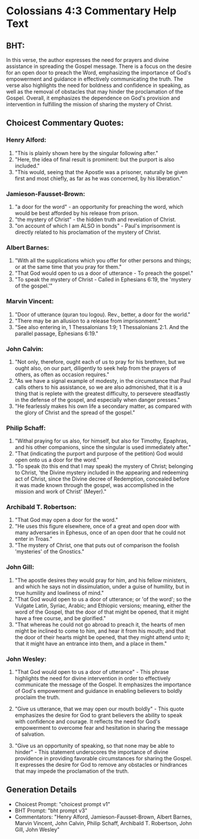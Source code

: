 # Colossians 4:3 Commentary Help Text

## BHT:
In this verse, the author expresses the need for prayers and divine assistance in spreading the Gospel message. There is a focus on the desire for an open door to preach the Word, emphasizing the importance of God's empowerment and guidance in effectively communicating the truth. The verse also highlights the need for boldness and confidence in speaking, as well as the removal of obstacles that may hinder the proclamation of the Gospel. Overall, it emphasizes the dependence on God's provision and intervention in fulfilling the mission of sharing the mystery of Christ.

## Choicest Commentary Quotes:
### Henry Alford:
1. "This is plainly shown here by the singular following after." 
2. "Here, the idea of final result is prominent: but the purport is also included." 
3. "This would, seeing that the Apostle was a prisoner, naturally be given first and most chiefly, as far as he was concerned, by his liberation."

### Jamieson-Fausset-Brown:
1. "a door for the word" - an opportunity for preaching the word, which would be best afforded by his release from prison.
2. "the mystery of Christ" - the hidden truth and revelation of Christ.
3. "on account of which I am ALSO in bonds" - Paul's imprisonment is directly related to his proclamation of the mystery of Christ.

### Albert Barnes:
1. "With all the supplications which you offer for other persons and things; or at the same time that you pray for them."
2. "That God would open to us a door of utterance - To preach the gospel."
3. "To speak the mystery of Christ - Called in Ephesians 6:19, the 'mystery of the gospel.'"

### Marvin Vincent:
1. "Door of utterance (quran tou logou). Rev., better, a door for the world." 
2. "There may be an allusion to a release from imprisonment."
3. "See also entering in, 1 Thessalonians 1:9; 1 Thessalonians 2:1. And the parallel passage, Ephesians 6:19."

### John Calvin:
1. "Not only, therefore, ought each of us to pray for his brethren, but we ought also, on our part, diligently to seek help from the prayers of others, as often as occasion requires."
2. "As we have a signal example of modesty, in the circumstance that Paul calls others to his assistance, so we are also admonished, that it is a thing that is replete with the greatest difficulty, to persevere steadfastly in the defense of the gospel, and especially when danger presses."
3. "He fearlessly makes his own life a secondary matter, as compared with the glory of Christ and the spread of the gospel."

### Philip Schaff:
1. "Withal praying for us also, for himself, but also for Timothy, Epaphras, and his other companions, since the singular is used immediately after." 
2. "That (indicating the purport and purpose of the petition) God would open onto us a door for the word." 
3. "To speak (to this end that I may speak) the mystery of Christ; belonging to Christ, 'the Divine mystery included in the appearing and redeeming act of Christ, since the Divine decree of Redemption, concealed before it was made known through the gospel, was accomplished in the mission and work of Christ' (Meyer)."

### Archibald T. Robertson:
1. "That God may open a door for the word." 
2. "He uses this figure elsewhere, once of a great and open door with many adversaries in Ephesus, once of an open door that he could not enter in Troas." 
3. "The mystery of Christ, one that puts out of comparison the foolish 'mysteries' of the Gnostics."

### John Gill:
1. "The apostle desires they would pray for him, and his fellow ministers, and which he says not in dissimulation, under a guise of humility, but in true humility and lowliness of mind."
2. "That God would open to us a door of utterance; or 'of the word'; so the Vulgate Latin, Syriac, Arabic; and Ethiopic versions; meaning, either the word of the Gospel, that the door of that might be opened, that it might have a free course, and be glorified."
3. "That whereas he could not go abroad to preach it, the hearts of men might be inclined to come to him, and hear it from his mouth; and that the door of their hearts might be opened, that they might attend unto it; that it might have an entrance into them, and a place in them."

### John Wesley:
1. "That God would open to us a door of utterance" - This phrase highlights the need for divine intervention in order to effectively communicate the message of the Gospel. It emphasizes the importance of God's empowerment and guidance in enabling believers to boldly proclaim the truth.

2. "Give us utterance, that we may open our mouth boldly" - This quote emphasizes the desire for God to grant believers the ability to speak with confidence and courage. It reflects the need for God's empowerment to overcome fear and hesitation in sharing the message of salvation.

3. "Give us an opportunity of speaking, so that none may be able to hinder" - This statement underscores the importance of divine providence in providing favorable circumstances for sharing the Gospel. It expresses the desire for God to remove any obstacles or hindrances that may impede the proclamation of the truth.


## Generation Details
- Choicest Prompt: "choicest prompt v1"
- BHT Prompt: "bht prompt v3"
- Commentators: "Henry Alford, Jamieson-Fausset-Brown, Albert Barnes, Marvin Vincent, John Calvin, Philip Schaff, Archibald T. Robertson, John Gill, John Wesley"
